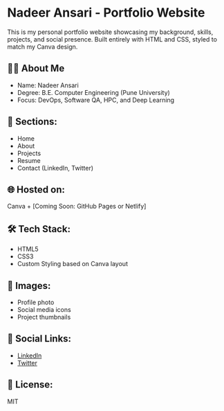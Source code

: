 # Nadeer Ansari - Portfolio Website

This is my personal portfolio website showcasing my background, skills, projects, and social presence. Built entirely with HTML and CSS, styled to match my Canva design.

## 🧑‍💼 About Me
- Name: Nadeer Ansari
- Degree: B.E. Computer Engineering (Pune University)
- Focus: DevOps, Software QA, HPC, and Deep Learning

## 📁 Sections:
- Home
- About
- Projects
- Resume
- Contact (LinkedIn, Twitter)

## 🌐 Hosted on:
Canva + [Coming Soon: GitHub Pages or Netlify]

## 🛠️ Tech Stack:
- HTML5
- CSS3
- Custom Styling based on Canva layout

## 📸 Images:
- Profile photo
- Social media icons
- Project thumbnails

## 🔗 Social Links:
- [LinkedIn](https://www.linkedin.com/in/nadeer-ansari)
- [Twitter](https://twitter.com/Nadeer_Ansari)

## 📜 License:
MIT
